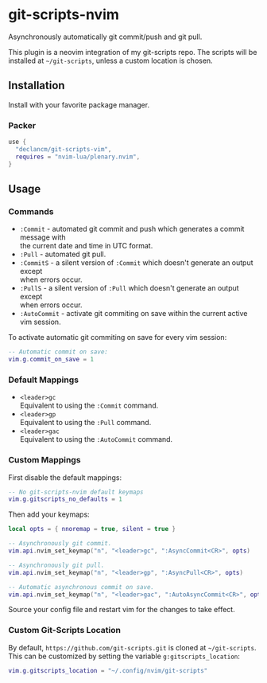 # git-scripts-nvim

Asynchronously automatically git commit/push and git pull.

This plugin is a neovim integration of my git-scripts repo. The scripts will be\
installed at `~/git-scripts`, unless a custom location is chosen.

## Installation

Install with your favorite package manager.

### Packer

```lua
use {
  "declancm/git-scripts-vim",
  requires = "nvim-lua/plenary.nvim",
}
```

## Usage

### Commands

- `:Commit` - automated git commit and push which generates a commit message with\
  the current date and time in UTC format.
- `:Pull` - automated git pull.
- `:CommitS` - a silent version of `:Commit` which doesn't generate an output except\
  when errors occur.
- `:PullS` - a silent version of `:Pull` which doesn't generate an output except\
  when errors occur.
- `:AutoCommit` - activate git commiting on save within the current active vim session.

To activate automatic git commiting on save for every vim session:

```lua
-- Automatic commit on save:
vim.g.commit_on_save = 1
```

### Default Mappings

- `<leader>gc`\
  Equivalent to using the `:Commit` command.
- `<leader>gp`\
  Equivalent to using the `:Pull` command.
- `<leader>gac`\
  Equivalent to using the `:AutoCommit` command.

### Custom Mappings

First disable the default mappings:

```lua
-- No git-scripts-nvim default keymaps
vim.g.gitscripts_no_defaults = 1
```

Then add your keymaps:

```lua
local opts = { nnoremap = true, silent = true }

-- Asynchronously git commit.
vim.api.nvim_set_keymap("n", "<leader>gc", ":AsyncCommit<CR>", opts)

-- Asynchronously git pull.
vim.api.nvim_set_keymap("n", "<leader>gp", ":AsyncPull<CR>", opts)

-- Automatic asynchronous commit on save.
vim.api.nvim_set_keymap("n", "<leader>gac", ":AutoAsyncCommit<CR>", opts)
```

Source your config file and restart vim for the changes to take effect.

### Custom Git-Scripts Location

By default, `https://github.com/git-scripts.git` is cloned at `~/git-scripts`.\
This can be customized by setting the variable `g:gitscripts_location`:

```lua
vim.g.gitscripts_location = "~/.config/nvim/git-scripts"
```
